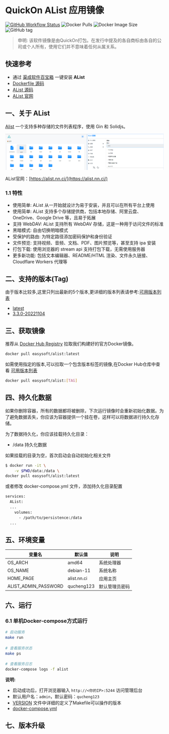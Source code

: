 <!-- 该文档是模板生成，手动修改的内容会被覆盖，详情参见：https://github.com/quicklyon/template-toolkit -->
# QuickOn AList 应用镜像

[![GitHub Workflow Status](https://github.com/quicklyon/alist-docker/actions/workflows/docker.yml/badge.svg)](https://github.com/quicklyon/alist-docker/actions/workflows/docker.yml)
![Docker Pulls](https://img.shields.io/docker/pulls/easysoft/alist?style=flat-square)
![Docker Image Size](https://img.shields.io/docker/image-size/easysoft/alist?style=flat-square)
![GitHub tag](https://img.shields.io/github/v/tag/quicklyon/alist-docker?style=flat-square)

> 申明: 该软件镜像是由QuickOn打包。在发行中提及的各自商标由各自的公司或个人所有，使用它们并不意味着任何从属关系。

## 快速参考

- 通过 [渠成软件百宝箱](https://www.qucheng.com/app-install/alist-install-<number>.html) 一键安装 **AList**
- [Dockerfile 源码](https://github.com/quicklyon/alist-docker)
- [AList 源码](https://github.com/alist-org/alist)
- [AList 官网](https://alist.nn.ci/)

## 一、关于 AList

<!-- 这里写应用的【介绍信息】 -->

[Alist](https://alist.nn.ci/zh/) 一个支持多种存储的文件列表程序，使用 Gin 和 Solidjs。
  
![screenshots](https://raw.githubusercontent.com/quicklyon/alist-docker/main/.template/alist_screenshot.png)

AList官网：[https://alist.nn.ci/](https://alist.nn.ci/)

<!-- 这里写应用的【附加信息】 -->

### 1.1 特性

- 使用简单: AList 从一开始就设计为易于安装，并且可以在所有平台上使用
- 使用简单: AList 支持多个存储提供商，包括本地存储、阿里云盘、OneDrive、Google Drive 等，且易于拓展
- 支持 WebDAV: AList 支持所有 WebDAV 存储，这是一种用于访问文件的标准
- 黑暗模式: 自由切换明暗模式
- 受保护的路由: 为特定路径添加密码保护和身份验证
- 文件预览: 支持视频、音频、文档、PDF、图片预览等，甚至支持 ipa 安装
- 打包下载: 使用浏览器的 stream api 支持打包下载，无需使用服务器
- 更多新功能: 包括文本编辑器、README/HTML 渲染、文件永久链接、Cloudflare Workers 代理等

## 二、支持的版本(Tag)

由于版本比较多,这里只列出最新的5个版本,更详细的版本列表请参考:[可用版本列表](https://hub.docker.com/r/easysoft/alist/tags/)

<!-- 这里是镜像的【Tag】信息，通过命令维护，详情参考：https://github.com/quicklyon/template-toolkit -->
- [latest](https://github.com/alist-org/alist/releases)
- [3.3.0-20221104](https://github.com/alist-org/alist/releases/tag/v3.3.0)

## 三、获取镜像

推荐从 [Docker Hub Registry](https://hub.docker.com/r/easysoft/alist) 拉取我们构建好的官方Docker镜像。

```bash
docker pull easysoft/alist:latest
```

如需使用指定的版本,可以拉取一个包含版本标签的镜像,在Docker Hub仓库中查看 [可用版本列表](https://hub.docker.com/r/easysoft/alist/tags/)

```bash
docker pull easysoft/alist:[TAG]
```

## 四、持久化数据

如果你删除容器，所有的数据都将被删除，下次运行镜像时会重新初始化数据。为了避免数据丢失，你应该为容器提供一个挂在卷，这样可以将数据进行持久化存储。

为了数据持久化，你应该挂载持久化目录：

- /data 持久化数据

如果挂载的目录为空，首次启动会自动初始化相关文件

```bash
$ docker run -it \
    -v $PWD/data:/data \
docker pull easysoft/alist:latest
```

或者修改 docker-compose.yml 文件，添加持久化目录配置

```bash
services:
  AList:
  ...
    volumes:
      - /path/to/persistence:/data
  ...
```

## 五、环境变量

<!-- 这里写应用的【环境变量信息】 -->


| 变量名               | 默认值        | 说明           |
| -------------------- | ------------- | -------------- |
| OS_ARCH              | amd64         | 系统处理器     |
| OS_NAME              | debian-11     | 系统名称       |
| HOME_PAGE            | alist.nn.ci   | 应用主页       |
| ALIST_ADMIN_PASSWORD | qucheng123    | 默认管理员密码 |

## 六、运行

### 6.1 单机Docker-compose方式运行

```bash
# 启动服务
make run

# 查看服务状态
make ps

# 查看服务日志
docker-compose logs -f alist

```

<!-- 这里写应用的【make命令的备注信息】位于文档最后端 -->
**说明:**

- 启动成功后，打开浏览器输入 `http://<你的IP>:5244` 访问管理后台
- 默认用户名：`admin`，默认密码：`qucheng123`
- [VERSION](https://github.com/quicklyon/alist-docker/blob/master/VERSION) 文件中详细的定义了Makefile可以操作的版本
- [docker-compose.yml](https://github.com/quicklyon/alist-docker/blob/master/docker-compose.yml)

## 七、版本升级

<!-- 这里是镜像的【版本升级】信息，通过命令维护，详情参考：https://github.com/quicklyon/template-toolkit -->

